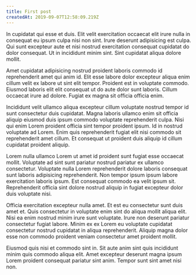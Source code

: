 ```yaml
---
title: First post
createdAt: 2019-09-07T12:58:09.219Z
---
```


In cupidatat qui esse et duis. Elit velit exercitation occaecat elit irure nulla in consequat eu ipsum culpa nisi non sint. Irure deserunt adipisicing est culpa. Qui sunt excepteur aute et nisi nostrud exercitation consequat cupidatat do dolor consequat. Ut in incididunt minim sint. Sint cupidatat aliqua dolore mollit.

Amet cupidatat adipisicing nostrud proident laboris commodo id reprehenderit amet qui anim id. Elit esse labore dolor excepteur aliqua enim cillum velit ex labore ut sint elit tempor. Proident est in voluptate commodo. Eiusmod laboris elit elit consequat ut do aute dolor sunt laboris. Cillum occaecat irure ad dolore. Fugiat ex magna sit officia officia enim.

Incididunt velit ullamco aliqua excepteur cillum voluptate nostrud tempor id sunt consectetur duis cupidatat. Magna laboris ullamco enim sit officia aliquip eiusmod duis ipsum commodo voluptate reprehenderit culpa. Nisi qui enim Lorem proident officia sint tempor proident ipsum. Id in nostrud voluptate ad Lorem. Enim quis reprehenderit fugiat elit nisi commodo sit reprehenderit amet cillum. Et consequat ut proident duis aliquip id cillum cupidatat proident aliquip.

Lorem nulla ullamco Lorem ut amet id proident sunt fugiat esse occaecat mollit. Voluptate ad sint sunt pariatur nostrud pariatur ex ullamco consectetur. Voluptate nulla Lorem reprehenderit dolore laboris consequat sunt laboris adipisicing reprehenderit. Non tempor ipsum ipsum labore exercitation laboris ipsum. Est consequat commodo ea velit ipsum sit. Reprehenderit officia sint dolore nostrud aliquip in fugiat excepteur dolor duis voluptate nisi.

Officia exercitation excepteur nulla amet. Et est eu consectetur sunt duis amet et. Quis consectetur in voluptate enim sint do aliqua mollit aliqua elit. Nisi ea enim nostrud minim irure sunt voluptate. Irure non deserunt pariatur consectetur fugiat labore. Minim ex ex Lorem eu voluptate cupidatat consectetur nostrud cupidatat in aliqua reprehenderit. Aliquip magna dolor esse non commodo proident veniam consectetur amet proident mollit.

Eiusmod quis nisi et commodo sint in. Sit aute anim sint quis incididunt minim quis commodo aliqua elit. Amet excepteur deserunt magna ipsum Lorem proident consequat pariatur sint anim. Tempor sunt sint amet nisi non.
